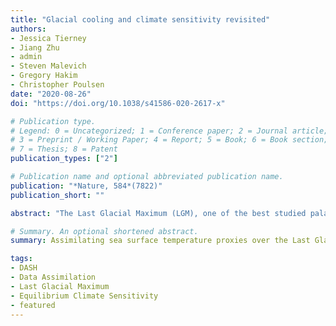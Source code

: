 ```yaml
---
title: "Glacial cooling and climate sensitivity revisited"
authors:
- Jessica Tierney
- Jiang Zhu
- admin
- Steven Malevich
- Gregory Hakim
- Christopher Poulsen
date: "2020-08-26"
doi: "https://doi.org/10.1038/s41586-020-2617-x"

# Publication type.
# Legend: 0 = Uncategorized; 1 = Conference paper; 2 = Journal article;
# 3 = Preprint / Working Paper; 4 = Report; 5 = Book; 6 = Book section;
# 7 = Thesis; 8 = Patent
publication_types: ["2"]

# Publication name and optional abbreviated publication name.
publication: "*Nature, 584*(7822)"
publication_short: ""

abstract: "The Last Glacial Maximum (LGM), one of the best studied palaeoclimatic intervals, offers an excellent opportunity to investigate how the climate system responds to changes in greenhouse gases and the cryosphere. Previous work has sought to constrain the magnitude and pattern of glacial cooling from palaeothermometers, but the uneven distribution of the proxies, as well as their uncertainties, has challenged the construction of a full-field view of the LGM climate state. Here we combine a large collection of geochemical proxies for sea surface temperature with an isotope-enabled climate model ensemble to produce a field reconstruction of LGM temperatures using data assimilation. The reconstruction is validated with withheld proxies as well as independent ice core and speleothem δ18O measurements. Our assimilated product provides a constraint on global mean LGM cooling of −6.1 degrees Celsius (95 per cent confidence interval: −6.5 to −5.7 degrees Celsius). Given assumptions concerning the radiative forcing of greenhouse gases, ice sheets and mineral dust aerosols, this cooling translates to an equilibrium climate sensitivity of 3.4 degrees Celsius (2.4–4.5 degrees Celsius), a value that is higher than previous LGM-based estimates but consistent with the traditional consensus range of 2–4.5 degrees Celsius."

# Summary. An optional shortened abstract.
summary: Assimilating sea surface temperature proxies over the Last Glacial Maximum constrains equilibrium climate sensitivity.

tags:
- DASH
- Data Assimilation
- Last Glacial Maximum
- Equilibrium Climate Sensitivity
- featured
---
```

